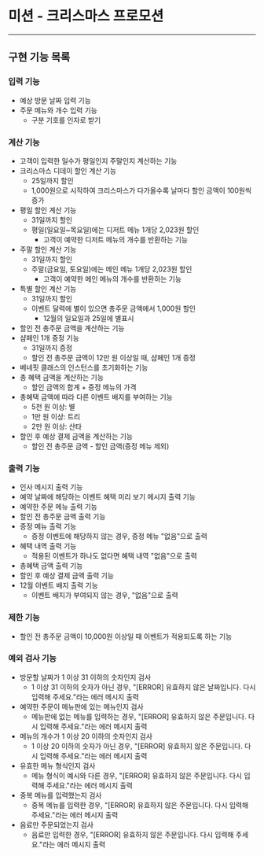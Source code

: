 # 미션 - 크리스마스 프로모션

---

## 구현 기능 목록

### 입력 기능

- 예상 방문 날짜 입력 기능
- 주문 메뉴와 개수 입력 기능
    - 구분 기호를 인자로 받기

### 계산 기능

- 고객이 입력한 일수가 평일인지 주말인지 계산하는 기능
- 크리스마스 디데이 할인 계산 기능
    - 25일까지 할인
    - 1,000원으로 시작하여 크리스마스가 다가올수록 날마다 할인 금액이 100원씩 증가
- 평일 할인 계산 기능
    - 31일까지 할인
    - 평일(일요일~목요일)에는 디저트 메뉴 1개당 2,023원 할인
        - 고객이 예약한 디저트 메뉴의 개수를 반환하는 기능
- 주말 할인 계산 기능
    - 31일까지 할인
    - 주말(금요일, 토요일)에는 메인 메뉴 1개당 2,023원 할인
        - 고객이 예약한 메인 메뉴의 개수를 반환하는 기능
- 특별 할인 계산 기능
    - 31일까지 할인
    - 이벤트 달력에 별이 있으면 총주문 금액에서 1,000원 할인
        - 12월의 일요일과 25일에 별표시
- 할인 전 총주문 금액을 계산하는 기능
- 샴페인 1개 증정 기능
    - 31일까지 증정
    - 할인 전 총주문 금액이 12만 원 이상일 때, 샴페인 1개 증정
- 베네핏 클래스의 인스턴스를 초기화하는 기능
- 총 혜택 금액을 계산하는 기능
    - 할인 금액의 합계 + 증정 메뉴의 가격
- 총혜택 금액에 따라 다른 이벤트 배지를 부여하는 기능
    - 5천 원 이상: 별
    - 1만 원 이상: 트리
    - 2만 원 이상: 산타
- 할인 후 예상 결제 금액을 계산하는 기능
    - 할인 전 총주문 금액 - 할인 금액(증정 메뉴 제외)

### 출력 기능

- 인사 메시지 출력 기능
- 예약 날짜에 해당하는 이벤트 혜택 미리 보기 메시지 출력 기능
- 예약한 주문 메뉴 출력 기능
- 할인 전 총주문 금액 출력 기능
- 증정 메뉴 출력 기능
    - 증정 이벤트에 해당하지 않는 경우, 증정 메뉴 "없음"으로 출력
- 혜택 내역 출력 기능
    - 적용된 이벤트가 하나도 없다면 혜택 내역 "없음"으로 출력
- 총혜택 금액 출력 기능
- 할인 후 예상 결제 금액 출력 기능
- 12월 이벤트 배지 출력 기능
    - 이벤트 배지가 부여되지 않는 경우, "없음"으로 출력

### 제한 기능

- 할인 전 총주문 금액이 10,000원 이상일 때 이벤트가 적용되도록 하는 기능

### 예외 검사 기능

- 방문할 날짜가 1 이상 31 이하의 숫자인지 검사
    - 1 이상 31 이하의 숫자가 아닌 경우, "[ERROR] 유효하지 않은 날짜입니다. 다시 입력해 주세요."라는 에러 메시지 출력
- 예약한 주문이 메뉴판에 있는 메뉴인지 검사
    - 메뉴판에 없는 메뉴를 입력하는 경우, "[ERROR] 유효하지 않은 주문입니다. 다시 입력해 주세요."라는 에러 메시지 출력
- 메뉴의 개수가 1 이상 20 이하의 숫자인지 검사
    - 1 이상 20 이하의 숫자가 아닌 경우, "[ERROR] 유효하지 않은 주문입니다. 다시 입력해 주세요."라는 에러 메시지 출력
- 유효한 메뉴 형식인지 검사
    - 메뉴 형식이 예시와 다른 경우, "[ERROR] 유효하지 않은 주문입니다. 다시 입력해 주세요."라는 에러 메시지 출력
- 중복 메뉴를 입력했는지 검사
    - 중복 메뉴를 입력한 경우, "[ERROR] 유효하지 않은 주문입니다. 다시 입력해 주세요."라는 에러 메시지 출력
- 음료만 주문되었는지 검사
    - 음료만 입력한 경우, "[ERROR] 유효하지 않은 주문입니다. 다시 입력해 주세요."라는 에러 메시지 출력